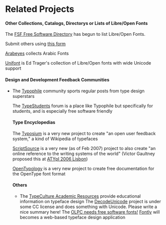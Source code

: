 <h1>Related Projects</h1>

<h4> Other Collections, Catalogs, Directorys or Lists of Libre/Open Fonts</h4>
<p>The <a title="http://directory.fsf.org/" class="external text" href="http://directory.fsf.org/">FSF Free Software Directory</a> has begun to list Libre/Open Fonts. <br>

Submit others using <a title="http://directory.fsf.org/newform.html" class="external text" href="http://directory.fsf.org/newform.html">this form</a><br>

<a title="http://www.arabeyes.org/project.php?proj=Khotot" class="external text" href="http://www.arabeyes.org/project.php?proj=Khotot">Arabeyes</a> collects Arabic Fonts<br>

<a title="http://www.unifont.org" class="external text" href="http://www.unifont.org">Unifont</a> is Ed Trager's collection of Libre/Open fonts with wide Unicode support
</p>
<h4> Design and Development Feedback Communities </h4>
<p><ul><li> The <a title="http://typophile.com/" class="external text" href="http://typophile.com/">Typophile</a> community sports regular posts from type design superstars<br>

The <a title="http://www.typestudent.org" class="external text" href="http://www.typestudent.org">TypeStudents</a> forum is a place like Typophile but specifically for students, and is especially free software friendly
</p>
<h4>  Type Encyclopedias </h4>
<p>The <a title="http://www.typosium.org" class="external text" href="http://www.typosium.org">Typosium</a> is a very new project to create "an open user feedback system," a kind of Wikipedia of typefaces<br>

<a title="http://www.scriptsource.org/" class="external text" href="http://www.scriptsource.org/">ScriptSource</a> is a very new (as of Feb 2007) project to also create "an online reference to the writing systems of the world" (Victor Gaultney proposed this at <a title="http://atypi.org/06_Lisbon/30_program/20_main_program/view_presentation_html?presentid=305" class="external text" href="http://atypi.org/06_Lisbon/30_program/20_main_program/view_presentation_html?presentid=305">ATYpI 2006 Lisbon</a>)<br>

<a title="http://www.opentypology.org" class="external text" href="http://www.opentypology.org">OpenTypology</a> is a very new project to create free documentation for the OpenType font format
</p>
<h4> Others </h4>
<p>
<ul><li> The <a title="http://www.typeculture.com/academic_resource/" class="external text" href="http://www.typeculture.com/academic_resource/">TypeCulture Academic Resources</a> provide educational information on typeface design
The <a title="http://decodeunicode.org" class="external text" href="http://decodeunicode.org">DecodeUnicode</a> project is under some CC license and does something with Unicode. Please write a nice summary here!
The <a title="http://wiki.laptop.org/go/Software_Ideas_-_System_Software#Font_technology" class="external text" href="http://wiki.laptop.org/go/Software_Ideas_-_System_Software#Font_technology">OLPC needs free software fonts!</a>
<a title="http://fontly.com/" class="external text" href="http://fontly.com/">Fontly</a> will becomes a web-based typeface design application
</p>

